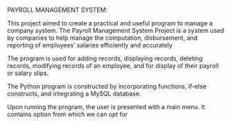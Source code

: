 PAYROLL MANAGEMENT SYSTEM:

This project aimed to create a practical and useful program to manage a company system. 
The Payroll Management System Project is a system used by companies to help manage the computation, disbursement, and reporting of employees’ salaries efficiently and accurately 

The program is used for adding records, displaying records, deleting records, modifying records of an employee, and for display of their payroll or salary slips.

The Python program is constructed by incorporating functions, if-else constructs, and integrating a MySQL database. 

Upon running the program, the user is presented with a main menu. It contains option from which we can opt for
